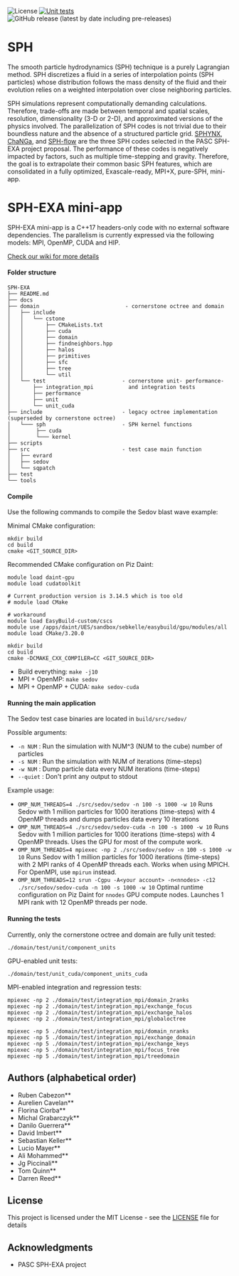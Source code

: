 ![License](https://img.shields.io/github/license/unibas-dmi-hpc/SPH-EXA_mini-app)
[![Unit tests](https://github.com/unibas-dmi-hpc/SPH-EXA_mini-app/actions/workflows/unittest.yml/badge.svg?branch=develop)](https://github.com/unibas-dmi-hpc/SPH-EXA_mini-app/actions/workflows/unittest.yml)
![GitHub release (latest by date including pre-releases)](https://img.shields.io/github/v/release/unibas-dmi-hpc/SPH-EXA_mini-app?include_prereleases)

# SPH

The smooth particle hydrodynamics (SPH) technique is a purely Lagrangian method.
SPH discretizes a fluid in a series of interpolation points (SPH particles) 
whose distribution follows the mass density of the fluid and their evolution relies 
on a weighted interpolation over close neighboring particles.

SPH simulations represent computationally demanding calculations. 
Therefore, trade-offs are made between temporal and spatial scales, resolution, 
dimensionality (3-D or 2-D), and approximated versions of the physics involved. 
The parallelization of SPH codes is not trivial due to their boundless nature 
and the absence of a structured particle grid. 
[SPHYNX](https://astro.physik.unibas.ch/sphynx/), 
[ChaNGa](http://faculty.washington.edu/trq/hpcc/tools/changa.html), 
and [SPH-flow](http://www.sph-flow.com) are the three SPH codes selected in the PASC SPH-EXA project proposal. 
The performance of these codes is negatively impacted by factors, such as multiple time-stepping and gravity. 
Therefore, the goal is to extrapolate their common basic SPH features, which are consolidated in a fully optimized, Exascale-ready, MPI+X, pure-SPH, mini-app. 

# SPH-EXA mini-app

SPH-EXA mini-app is a C++17 headers-only code with no external software dependencies. 
The parallelism is currently expressed via the following models: MPI, OpenMP, CUDA and HIP.

[Check our wiki for more details](https://github.com/unibas-dmi-hpc/SPH-EXA_mini-app/wiki)

#### Folder structure

```
SPH-EXA
├── README.md
├── docs
├── domain                           - cornerstone octree and domain
│   ├── include
│   │   └── cstone
│   │       ├── CMakeLists.txt
│   │       ├── cuda
│   │       ├── domain
│   │       ├── findneighbors.hpp
│   │       ├── halos
│   │       ├── primitives
│   │       ├── sfc
│   │       ├── tree
│   │       └── util
│   └── test                        - cornerstone unit- performance-
│       ├── integration_mpi           and integration tests
│       ├── performance
│       ├── unit
│       └── unit_cuda
├── include                         - legacy octree implementation (superseded by cornerstone octree)
│   └─── sph                        - SPH kernel functions
│        ├── cuda
│        └─── kernel
├── scripts
├── src                             - test case main function
│   ├── evrard
│   ├── sedov
│   └── sqpatch
├── test
└── tools
```
#### Compile

Use the following commands to compile the Sedov blast wave example:

Minimal CMake configuration:
```shell
mkdir build
cd build
cmake <GIT_SOURCE_DIR>
```

Recommended CMake configuration on Piz Daint:
```shell
module load daint-gpu
module load cudatoolkit

# Current production version is 3.14.5 which is too old
# module load CMake

# workaround
module load EasyBuild-custom/cscs
module use /apps/daint/UES/sandbox/sebkelle/easybuild/gpu/modules/all
module load CMake/3.20.0

mkdir build
cd build
cmake -DCMAKE_CXX_COMPILER=CC <GIT_SOURCE_DIR>
```

* Build everything: ```make -j10```
* MPI + OpenMP: ```make sedov```
* MPI + OpenMP + CUDA: ```make sedov-cuda```


#### Running the main application

The Sedov test case binaries are located in  ```build/src/sedov/```

Possible arguments:  
* ```-n NUM``` : Run the simulation with NUM^3 (NUM to the cube) number of particles  
* ```-s NUM``` : Run the simulation with NUM of iterations (time-steps)  
* ```-w NUM``` : Dump particle data every NUM iterations (time-steps)  
* ```--quiet``` : Don't print any output to stdout  

Example usage:  
* ```OMP_NUM_THREADS=4 ./src/sedov/sedov -n 100 -s 1000 -w 10```
  Runs Sedov with 1 million particles for 1000 iterations (time-steps) with 4 OpenMP
  threads and dumps particles data every 10 iterations
* ```OMP_NUM_THREADS=4 ./src/sedov/sedov-cuda -n 100 -s 1000 -w 10```
  Runs Sedov with 1 million particles for 1000 iterations (time-steps) with 4 OpenMP
  threads. Uses the GPU for most of the compute work.
* ```OMP_NUM_THREADS=4 mpiexec -np 2 ./src/sedov/sedov -n 100 -s 1000 -w 10```
  Runs Sedov with 1 million particles for 1000 iterations (time-steps) with 2 MPI ranks of 4 OpenMP
  threads each. Works when using MPICH. For OpenMPI, use ```mpirun```  instead.
* ```OMP_NUM_THREADS=12 srun -Cgpu -A<your account> -n<nnodes> -c12 ./src/sedov/sedov-cuda -n 100 -s 1000 -w 10```
  Optimal runtime configuration on Piz Daint for `nnodes` GPU compute nodes. Launches 1 MPI rank with
  12 OpenMP threads per node. 
  
#### Running the tests

Currently, only the cornerstone octree and domain are fully unit tested:

```shell
./domain/test/unit/component_units
```

GPU-enabled unit tests:
```shell
./domain/test/unit_cuda/component_units_cuda
```

MPI-enabled integration and regression tests:

```shell
mpiexec -np 2 ./domain/test/integration_mpi/domain_2ranks
mpiexec -np 2 ./domain/test/integration_mpi/exchange_focus
mpiexec -np 2 ./domain/test/integration_mpi/exchange_halos
mpiexec -np 2 ./domain/test/integration_mpi/globaloctree

mpiexec -np 5 ./domain/test/integration_mpi/domain_nranks
mpiexec -np 5 ./domain/test/integration_mpi/exchange_domain
mpiexec -np 5 ./domain/test/integration_mpi/exchange_keys
mpiexec -np 5 ./domain/test/integration_mpi/focus_tree
mpiexec -np 5 ./domain/test/integration_mpi/treedomain
```

## Authors (alphabetical order)

* Ruben Cabezon**
* Aurelien Cavelan**
* Florina Ciorba**
* Michal Grabarczyk**
* Danilo Guerrera**
* David Imbert**
* Sebastian Keller**
* Lucio Mayer**
* Ali Mohammed**
* Jg Piccinali**
* Tom Quinn**
* Darren Reed**

## License

This project is licensed under the MIT License - see the [LICENSE](LICENSE) file for details

## Acknowledgments

* PASC SPH-EXA project
